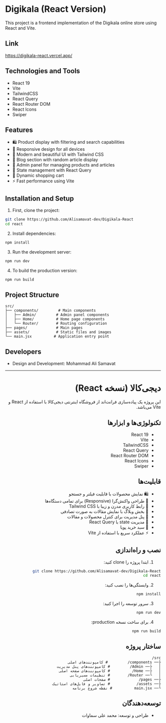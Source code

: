 # Digikala (React Version)

This project is a frontend implementation of the Digikala online store using React and Vite.

## Link

https://digikala-react.vercel.app/

## Technologies and Tools

- React 19
- Vite
- TailwindCSS
- React Query
- React Router DOM
- React Icons
- Swiper

## Features

- 🛍️ Product display with filtering and search capabilities
- 📱 Responsive design for all devices
- 🎨 Modern and beautiful UI with Tailwind CSS
- 📝 Blog section with random article display
- 👤 Admin panel for managing products and articles
- 🔄 State management with React Query
- 🛒 Dynamic shopping cart
- ⚡ Fast performance using Vite

## Installation and Setup

1. First, clone the project:

```bash
git clone https://github.com/Alisamavat-dev/Digikala-React
cd react
```

2. Install dependencies:

```bash
npm install
```

3. Run the development server:

```bash
npm run dev
```

4. To build the production version:

```bash
npm run build
```

## Project Structure

```
src/
├── components/         # Main components
│   ├── Admin/         # Admin panel components
│   ├── Home/          # Home page components
│   └── Router/        # Routing configuration
├── pages/             # Main pages
├── assets/            # Static files and images
└── main.jsx          # Application entry point
```

## Developers

- Design and Development: Mohammad Ali Samavat

---

<div dir="rtl">

# دیجی‌کالا (نسخه React)

این پروژه یک پیاده‌سازی فرانت‌اند از فروشگاه اینترنتی دیجی‌کالا با استفاده از React و Vite می‌باشد.

## تکنولوژی‌ها و ابزارها

- React 19
- Vite
- TailwindCSS
- React Query
- React Router DOM
- React Icons
- Swiper

## قابلیت‌ها

- 🛍️ نمایش محصولات با قابلیت فیلتر و جستجو
- 📱 طراحی واکنش‌گرا (Responsive) برای تمامی دستگاه‌ها
- 🎨 رابط کاربری مدرن و زیبا با Tailwind CSS
- 📝 بخش وبلاگ با نمایش مقالات به صورت تصادفی
- 👤 پنل مدیریت برای کنترل محصولات و مقالات
- 🔄 مدیریت state با React Query
- 🛒 سبد خرید پویا
- ⚡ عملکرد سریع با استفاده از Vite

## نصب و راه‌اندازی

1. ابتدا پروژه را clone کنید:

```bash
git clone https://github.com/Alisamavat-dev/Digikala-React
cd react
```

2. وابستگی‌ها را نصب کنید:

```bash
npm install
```

3. سرور توسعه را اجرا کنید:

```bash
npm run dev
```

4. برای ساخت نسخه production:

```bash
npm run build
```

## ساختار پروژه

```
src/
├── components/         # کامپوننت‌های اصلی
│   ├── Admin/         # کامپوننت‌های پنل مدیریت
│   ├── Home/          # کامپوننت‌های صفحه اصلی
│   └── Router/        # تنظیمات مسیریابی
├── pages/             # صفحات اصلی
├── assets/            # تصاویر و فایل‌های استاتیک
└── main.jsx          # نقطه شروع برنامه
```

## توسعه‌دهندگان

- طراحی و توسعه: محمد علی سماوات

</div>
